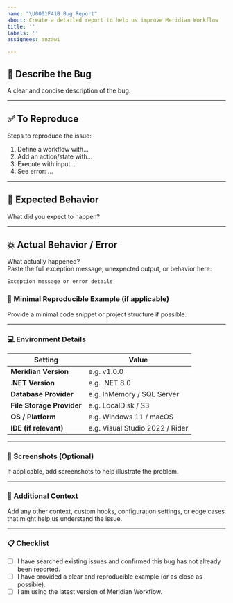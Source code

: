 ```yaml
---
name: "\U0001F41B Bug Report"
about: Create a detailed report to help us improve Meridian Workflow
title: ''
labels: ''
assignees: anzawi

---
```


## 🐞 Describe the Bug

A clear and concise description of the bug.

---

## ✅ To Reproduce

Steps to reproduce the issue:

1. Define a workflow with...
2. Add an action/state with...
3. Execute with input...
4. See error: ...

---

## 🤔 Expected Behavior

What did you expect to happen?

---

## 💥 Actual Behavior / Error

What actually happened?  
Paste the full exception message, unexpected output, or behavior here:

```text
Exception message or error details
```

### 🧪 Minimal Reproducible Example (if applicable)

Provide a minimal code snippet or project structure if possible.

---

### 💻 Environment Details

| Setting               | Value                             |
|-----------------------|-----------------------------------|
| **Meridian Version**  | e.g. v1.0.0                       |
| **.NET Version**      | e.g. .NET 8.0                     |
| **Database Provider** | e.g. InMemory / SQL Server        |
| **File Storage Provider** | e.g. LocalDisk / S3          |
| **OS / Platform**     | e.g. Windows 11 / macOS           |
| **IDE (if relevant)** | e.g. Visual Studio 2022 / Rider   |

---

### 📸 Screenshots (Optional)

If applicable, add screenshots to help illustrate the problem.

---

### 🧠 Additional Context

Add any other context, custom hooks, configuration settings, or edge cases that might help us understand the issue.

---

### 📋 Checklist

- [ ] I have searched existing issues and confirmed this bug has not already been reported.
- [ ] I have provided a clear and reproducible example (or as close as possible).
- [ ] I am using the latest version of Meridian Workflow.

